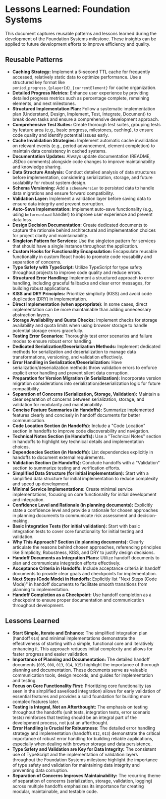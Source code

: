 # Lessons Learned: Foundation Systems

This document captures reusable patterns and lessons learned during the development of the Foundation Systems milestone. These insights can be applied to future development efforts to improve efficiency and quality.

## Reusable Patterns

- **Caching Strategy:** Implement a 5-second TTL cache for frequently accessed, relatively static data to optimize performance. Use a structured key format like `period_progress_{playerId}_{currentElement}` for cache organization.
- **Detailed Progress Metrics:** Enhance user experience by providing detailed progress metrics such as percentage complete, remaining elements, and next milestones.
- **Structured Implementation Plan:** Follow a systematic implementation plan (Understand, Design, Implement, Test, Integrate, Document) to break down tasks and ensure a comprehensive development approach.
- **Comprehensive Test Suites:** Create thorough test suites, grouping tests by feature area (e.g., basic progress, milestones, caching), to ensure code quality and identify potential issues early.
- **Cache Invalidation Strategies:** Implement automatic cache invalidation on relevant events (e.g., period advancement, element completion) to maintain data consistency in cached systems.
- **Documentation Updates:** Always update documentation (README, JSDoc comments) alongside code changes to improve maintainability and knowledge sharing.
- **Data Structure Analysis:** Conduct detailed analysis of data structures before implementation, considering serialization, storage, and future scalability for robust system design.
- **Schema Versioning:** Add a `schemaVersion` to persisted data to handle data migrations and ensure forward compatibility.
- **Validation Layer:** Implement a validation layer before saving data to ensure data integrity and prevent corruption.
- **Auto-Save Implementation:** Implement auto-save functionality (e.g., using `beforeunload` handler) to improve user experience and prevent data loss.
- **Design Decision Documentation:** Create dedicated documents to capture the rationale behind architectural and implementation choices for project clarity and maintainability.
- **Singleton Pattern for Services:** Use the singleton pattern for services that should have a single instance throughout the application.
- **Custom Hooks for Functionality Encapsulation:** Encapsulate reusable functionality in custom React hooks to promote code reusability and separation of concerns.
- **Type Safety with TypeScript:** Utilize TypeScript for type safety throughout projects to improve code quality and reduce errors.
- **Structured Error Handling:** Implement a structured approach to error handling, including graceful fallbacks and clear error messages, for building robust applications.
- **KISS and DRY Principles:** Prioritize simplicity (KISS) and avoid code duplication (DRY) in implementation.
- **Direct Implementation (when appropriate):** In some cases, direct implementation can be more maintainable than adding unnecessary abstraction layers.
- **Storage Availability and Quota Checks:** Implement checks for storage availability and quota limits when using browser storage to handle potential storage errors gracefully.
- **Testing Error Scenarios:** Thoroughly test error scenarios and failure modes to ensure robust error handling.
- **Dedicated Serialization/Deserialization Methods:** Implement dedicated methods for serialization and deserialization to manage data transformations, versioning, and validation effectively.
- **Error Handling in Serialization/Deserialization:** Have serialization/deserialization methods throw validation errors to enforce explicit error handling and prevent silent data corruption.
- **Preparation for Version Migration (in Serialization):** Incorporate version migration considerations into serialization/deserialization logic for future compatibility.
- **Separation of Concerns (Serialization, Storage, Validation):** Maintain a clear separation of concerns between serialization, storage, and validation for modularity and maintainability.
- **Concise Feature Summaries (in Handoffs):** Summarize implemented features clearly and concisely in handoff documents for better communication.
- **Code Location Section (in Handoffs):** Include a "Code Location" section in handoffs to improve code discoverability and navigation.
- **Technical Notes Section (in Handoffs):** Use a "Technical Notes" section in handoffs to highlight key technical details and implementation choices.
- **Dependencies Section (in Handoffs):** List dependencies explicitly in handoffs to document external requirements.
- **Validation Section (in Handoffs):** Conclude handoffs with a "Validation" section to summarize testing and verification efforts.
- **Simplified Data Structure (for initial implementation):** Start with a simplified data structure for initial implementation to reduce complexity and speed up development.
- **Minimal Service Implementations:** Create minimal service implementations, focusing on core functionality for initial development and integration.
- **Confidence Level and Rationale (in planning documents):** Explicitly state a confidence level and provide a rationale for chosen approaches in planning documents to communicate risk assessment and decision-making.
- **Basic Integration Tests (for initial validation):** Start with basic integration tests to cover core functionality for initial testing and validation.
- **Why This Approach? Section (in planning documents):** Clearly articulate the reasons behind chosen approaches, referencing principles like Simplicity, Robustness, KISS, and DRY to justify design decisions.
- **Handoff Documents as Integration Plans:** Utilize handoff documents to plan and communicate integration efforts effectively.
- **Acceptance Criteria in Handoffs:** Include acceptance criteria in handoff documents to provide clear goals and checkpoints for implementation.
- **Next Steps (Code Mode) in Handoffs:** Explicitly list "Next Steps (Code Mode)" in handoff documents to facilitate smooth transitions from planning to implementation.
- **Handoff Completion as a Checkpoint:** Use handoff completion as a checkpoint to ensure proper documentation and communication throughout development.

## Lessons Learned

- **Start Simple, Iterate and Enhance:** The simplified integration plan (handoff `014`) and minimal implementations demonstrate the effectiveness of starting with a simple, functional core and iteratively enhancing it. This approach reduces initial complexity and allows for faster progress and easier validation.
- **Importance of Planning and Documentation:** The detailed handoff documents (`005`, `008`, `013`, `014`, `015`) highlight the importance of thorough planning and documentation. These documents serve as valuable communication tools, design records, and guides for implementation and testing.
- **Focus on Core Functionality First:** Prioritizing core functionality (as seen in the simplified save/load integration) allows for early validation of essential features and provides a solid foundation for building more complex features later.
- **Testing is Integral, Not an Afterthought:** The emphasis on testing throughout the handoffs (unit tests, integration tests, error scenario tests) reinforces that testing should be an integral part of the development process, not just an afterthought.
- **Error Handling is Crucial for Robustness:** The detailed error handling strategy and implementation (handoffs `012`, `013`) demonstrate the critical importance of robust error handling for building reliable applications, especially when dealing with browser storage and data persistence.
- **Type Safety and Validation are Key for Data Integrity:** The consistent use of TypeScript and the implementation of validation layers throughout the Foundation Systems milestone highlight the importance of type safety and validation for maintaining data integrity and preventing data corruption.
- **Separation of Concerns Improves Maintainability:** The recurring theme of separation of concerns (serialization, storage, validation, logging) across multiple handoffs emphasizes its importance for creating modular, maintainable, and testable code.
